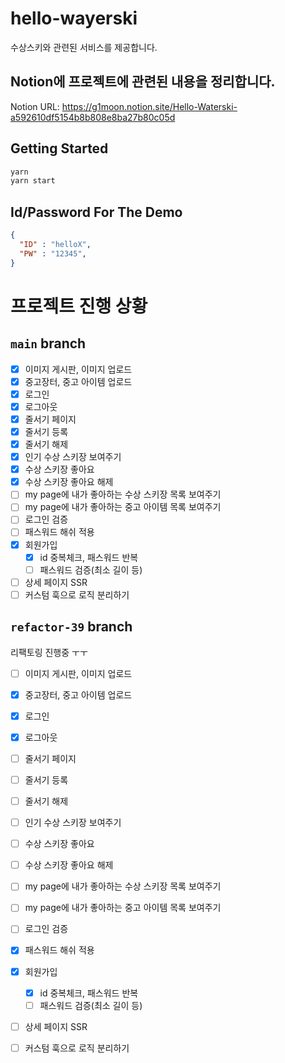 # hello-wayerski

수상스키와 관련된 서비스를 제공합니다. 

## Notion에 프로젝트에 관련된 내용을 정리합니다.
Notion URL: https://g1moon.notion.site/Hello-Waterski-a592610df5154b8b808e8ba27b80c05d

## Getting Started

``` bash
yarn
yarn start
```

## Id/Password For The Demo
```JSON
{ 
  "ID" : "helloX",
  "PW" : "12345",
}
```

# 프로젝트 진행 상황 
## `main` branch

- [x]  이미지 게시판, 이미지 업로드
- [x]  중고장터, 중고 아이템 업로드
- [x]  로그인
- [x]  로그아웃
- [x]  줄서기 페이지
- [x]  줄서기 등록
- [x]  줄서기 해제
- [x]  인기 수상 스키장 보여주기
- [x]  수상 스키장 좋아요
- [x]  수상 스키장 좋아요 해제
- [ ]  my page에 내가 좋아하는 수상 스키장 목록 보여주기
- [ ]  my page에 내가 좋아하는 중고 아이템 목록 보여주기
- [ ]  로그인 검증
- [ ]  패스워드 해쉬 적용
- [x]  회원가입
    - [x]  id 중복체크, 패스워드 반복
    - [ ]  패스워드 검증(최소 길이 등)
- [ ]  상세 페이지 SSR
- [ ]  커스텀 훅으로 로직 분리하기

## `refactor-39` branch

리팩토링 진행중 ㅜㅜ 

- [ ]  이미지 게시판, 이미지 업로드
- [x]  중고장터, 중고 아이템 업로드
- [x]  로그인
- [x]  로그아웃
- [ ]  줄서기 페이지
- [ ]  줄서기 등록
- [ ]  줄서기 해제
- [ ]  인기 수상 스키장 보여주기
- [ ]  수상 스키장 좋아요
- [ ]  수상 스키장 좋아요 해제
- [ ]  my page에 내가 좋아하는 수상 스키장 목록 보여주기
- [ ]  my page에 내가 좋아하는 중고 아이템 목록 보여주기
- [ ]  로그인 검증
- [x]  패스워드 해쉬 적용
- [x]  회원가입
    - [x]  id 중복체크, 패스워드 반복
    - [ ]  패스워드 검증(최소 길이 등)
- [ ]  상세 페이지 SSR
- [ ]  커스텀 훅으로 로직 분리하기




